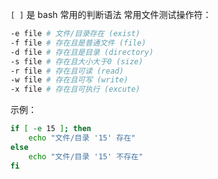 `[ ]` 是 bash 常用的判断语法
常用文件测试操作符：
```bash
-e file	# 文件/目录存在 (exist)
-f file	# 存在且是普通文件 (file)
-d file	# 存在且是目录 (directory)
-s file	# 存在且大小大于0 (size)
-r file	# 存在且可读 (read)
-w file	# 存在且可写 (write)
-x file	# 存在且可执行 (excute)
```

示例：
```bash
if [ -e 15 ]; then
	echo "文件/目录 '15' 存在"
else
	echo "文件/目录 '15' 不存在"
fi
```